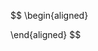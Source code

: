 <!-- HEADER
name: aligned
prefix: aligned
author: keymoon
-->

<!-- BODY -->
$$
\begin{aligned}
<!-- cursor -->
\end{aligned}
$$
